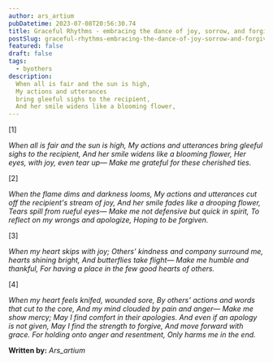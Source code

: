 ```yaml
---
author: ars_artium
pubDatetime: 2023-07-08T20:56:30.74
title: Graceful Rhythms - embracing the dance of joy, sorrow, and forgiveness.
postSlug: graceful-rhythms-embracing-the-dance-of-joy-sorrow-and-forgiveness
featured: false
draft: false
tags:
  - byothers
description:
  When all is fair and the sun is high,
  My actions and utterances
  bring gleeful sighs to the recipient,
  And her smile widens like a blooming flower,
---
```


[1]

*When all is fair and the sun is high,*
*My actions and utterances*
*bring  gleeful sighs to the recipient,*
*And her smile widens like a blooming flower,*
*Her eyes, with joy, even tear up—*
*Make me grateful for these cherished ties.*

[2]

*When the flame dims and darkness looms,*
*My actions and utterances*
*cut off the recipient's stream of joy,*
*And her smile fades like a drooping flower,*
*Tears spill from rueful eyes—*
*Make me not defensive but quick in spirit,*
*To reflect on my wrongs and apologize,*
*Hoping to be forgiven.*

[3]

*When my heart skips with joy;*
*Others’ kindness and company surround me,* 
*hearts shining bright,*
*And butterflies take flight—*
*Make me humble and thankful,*
*For having a place in the few good hearts of others.*

[4]

*When my heart feels knifed, wounded sore,*
*By others’ actions and words that cut to the core,*
*And my mind clouded by pain and anger—*
*Make me show mercy;*
*May I find comfort in their apologies.*
*And even if an apology is not given,*
*May I find the strength to forgive,*
*And move forward with grace.*
*For holding onto anger and resentment,*
*Only harms me in the end.*


**Written by:** *Ars_artium*